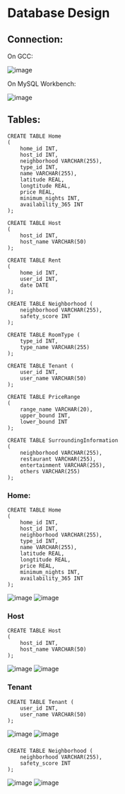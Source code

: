 # Database Design

## Connection:
On GCC:

![image](https://user-images.githubusercontent.com/73111353/178641741-354dad77-f9c1-4329-b5b5-592478090a06.png)

On MySQL Workbench:

![image](https://user-images.githubusercontent.com/73111353/178641334-f82b763b-dade-4f29-a6ca-7e88e0ef1b86.png)


## Tables:
```
CREATE TABLE Home
(
    home_id INT,
    host_id INT,
    neighborhood VARCHAR(255),
    type_id INT,
    name VARCHAR(255),
    latitude REAL,
    longtitude REAL,
    price REAL,
    minimum_nights INT,
    availability_365 INT
);

CREATE TABLE Host
(
    host_id INT,
    host_name VARCHAR(50)
);

CREATE TABLE Rent
(
    home_id INT,
    user_id INT,
    date DATE
);

CREATE TABLE Neighborhood (
    neighborhood VARCHAR(255),
    safety_score INT
);

CREATE TABLE RoomType (
    type_id INT,
    type_name VARCHAR(255)
);

CREATE TABLE Tenant (
    user_id INT,
    user_name VARCHAR(50)
);

CREATE TABLE PriceRange
(
    range_name VARCHAR(20),
    upper_bound INT,
    lower_bound INT
);

CREATE TABLE SurroundingInformation
(
    neighborhood VARCHAR(255),
    restaurant VARCHAR(255),
    entertainment VARCHAR(255),
    others VARCHAR(255)
);
```
### Home:
```
CREATE TABLE Home
(
    home_id INT,
    host_id INT,
    neighborhood VARCHAR(255),
    type_id INT,
    name VARCHAR(255),
    latitude REAL,
    longtitude REAL,
    price REAL,
    minimum_nights INT,
    availability_365 INT
);
```
![image](https://user-images.githubusercontent.com/73111353/178646394-905f0b7b-bba1-4814-98be-101bcf776712.png)
![image](https://user-images.githubusercontent.com/73111353/178646444-4d32a78e-0802-4dea-9c8b-9a28f657bc4b.png)



### Host
```
CREATE TABLE Host
(
    host_id INT,
    host_name VARCHAR(50)
);
```
![image](https://user-images.githubusercontent.com/73111353/178641524-85668384-18c9-402c-929d-6d12d19983b1.png)
![image](https://user-images.githubusercontent.com/73111353/178641285-6f7f61aa-fd9f-45d8-8782-5a7b42d40ad3.png)

### Tenant
```
CREATE TABLE Tenant (
    user_id INT,
    user_name VARCHAR(50)
);
```
![image](https://user-images.githubusercontent.com/73111353/178647668-d9355d9d-a23c-447b-9bf9-4c583dd7ecc8.png)
![image](https://user-images.githubusercontent.com/73111353/178647736-68fed5cf-64b4-464a-acd8-289ea7e6377e.png)

### 
```
CREATE TABLE Neighborhood (
    neighborhood VARCHAR(255),
    safety_score INT
);
```
![image](https://user-images.githubusercontent.com/107632673/178653567-81804f3e-1f3b-4f38-b4a0-041d516a5d71.png)
![image](https://user-images.githubusercontent.com/107632673/178653837-c98a1b6a-d268-4e7d-a387-f870f1766cb0.png)

